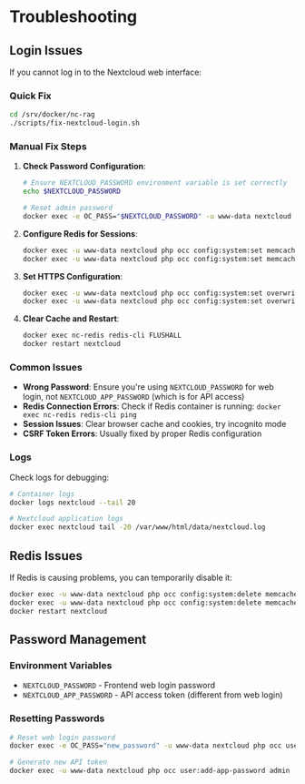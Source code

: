 # Troubleshooting

## Login Issues

If you cannot log in to the Nextcloud web interface:

### Quick Fix
```bash
cd /srv/docker/nc-rag
./scripts/fix-nextcloud-login.sh
```

### Manual Fix Steps

1. **Check Password Configuration**:
   ```bash
   # Ensure NEXTCLOUD_PASSWORD environment variable is set correctly
   echo $NEXTCLOUD_PASSWORD
   
   # Reset admin password
   docker exec -e OC_PASS="$NEXTCLOUD_PASSWORD" -u www-data nextcloud php occ user:resetpassword admin --password-from-env
   ```

2. **Configure Redis for Sessions**:
   ```bash
   docker exec -u www-data nextcloud php occ config:system:set memcache.distributed --value='\OC\Memcache\Redis'
   docker exec -u www-data nextcloud php occ config:system:set memcache.locking --value='\OC\Memcache\Redis'
   ```

3. **Set HTTPS Configuration**:
   ```bash
   docker exec -u www-data nextcloud php occ config:system:set overwriteprotocol --value='https'
   docker exec -u www-data nextcloud php occ config:system:set overwritehost --value='ncrag.voronkov.club'
   ```

4. **Clear Cache and Restart**:
   ```bash
   docker exec nc-redis redis-cli FLUSHALL
   docker restart nextcloud
   ```

### Common Issues

- **Wrong Password**: Ensure you're using `NEXTCLOUD_PASSWORD` for web login, not `NEXTCLOUD_APP_PASSWORD` (which is for API access)
- **Redis Connection Errors**: Check if Redis container is running: `docker exec nc-redis redis-cli ping`
- **Session Issues**: Clear browser cache and cookies, try incognito mode
- **CSRF Token Errors**: Usually fixed by proper Redis configuration

### Logs

Check logs for debugging:
```bash
# Container logs
docker logs nextcloud --tail 20

# Nextcloud application logs
docker exec nextcloud tail -20 /var/www/html/data/nextcloud.log
```

## Redis Issues

If Redis is causing problems, you can temporarily disable it:

```bash
docker exec -u www-data nextcloud php occ config:system:delete memcache.distributed
docker exec -u www-data nextcloud php occ config:system:delete memcache.locking
docker restart nextcloud
```

## Password Management

### Environment Variables
- `NEXTCLOUD_PASSWORD` - Frontend web login password
- `NEXTCLOUD_APP_PASSWORD` - API access token (different from web login)

### Resetting Passwords
```bash
# Reset web login password
docker exec -e OC_PASS="new_password" -u www-data nextcloud php occ user:resetpassword admin --password-from-env

# Generate new API token
docker exec -u www-data nextcloud php occ user:add-app-password admin
```
